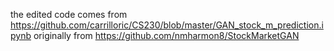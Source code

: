the edited code comes from  https://github.com/carrilloric/CS230/blob/master/GAN_stock_m_prediction.ipynb originally 
from https://github.com/nmharmon8/StockMarketGAN
